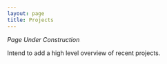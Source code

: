 ```yaml
---
layout: page
title: Projects
---
```


*Page Under Construction*

Intend to add a high level overview of recent projects.
